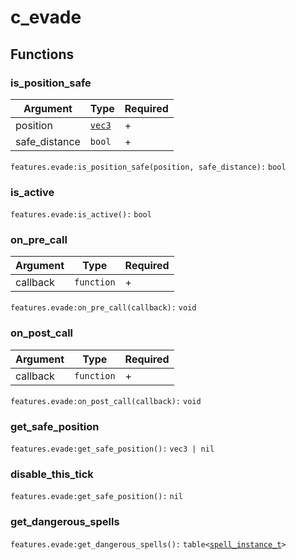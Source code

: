 # c\_evade

## Functions

### is\_position\_safe

| Argument       | Type                         | Required |
| -------------- | ---------------------------- | -------- |
| position       | [`vec3`](../structs/vec3.md) | +        |
| safe\_distance | `bool`                       | +        |

`features.evade:is_position_safe(position, safe_distance):` `bool`

### is\_active

`features.evade:is_active():` `bool`

### on\_pre\_call

| Argument | Type       | Required |
| -------- | ---------- | -------- |
| callback | `function` | +        |

`features.evade:on_pre_call(callback):` `void`

### on\_post\_call

| Argument | Type       | Required |
| -------- | ---------- | -------- |
| callback | `function` | +        |

`features.evade:on_post_call(callback):` `void`

### get\_safe\_position

`features.evade:get_safe_position():` `vec3 | nil`

### disable\_this\_tick

`features.evade:get_safe_position():` `nil`

### get\_dangerous\_spells

`features.evade:get_dangerous_spells():` `table<`[`spell_instance_t`](../structs/spell\_instance\_t.md)`>`
